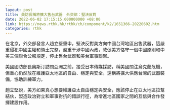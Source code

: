 ```yaml
---
layout: post
title: 美防長稱將擴大售台武器　外交部：堅決反對
date: 2022-06-02 17:15:15.000000000 +08:00
link: https://news.rthk.hk/rthk/ch/component/k2/1651366-20220602.htm
categories: rthk
---
```


在北京，外交部發言人趙立堅重申，堅決反對美方向中國台灣地區出售武器，這嚴重侵犯中國主權和領土完整，嚴重干涉中國內政，敦促美方恪守一個中國原則和中美三個聯合公報規定，停止售台武器和美台軍事聯繫。

美國國防部長奧斯汀訪問亞洲之前，接受日本傳媒採訪，稱美國關注烏克蘭危機，但重心仍然放在維護亞太地區的自由、穩定與安全，還稱將擴大供應台灣的武器裝備，協助訓練軍力。

趙立堅說，美方如果真心想要維護亞太自由穩定與安全，應該停止在亞太地區拉幫結伙，製造政治對立和軍事對抗的錯誤行徑，為增進地區國家之間的互信與合作發揮建設作用。
